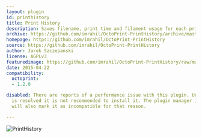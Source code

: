 ```yaml
---
layout: plugin
id: printhistory
title: Print History
description: Saves filename, print time and filament usage for each print
archive: https://github.com/imrahil/OctoPrint-PrintHistory/archive/master.zip
homepage: https://github.com/imrahil/OctoPrint-PrintHistory
source: https://github.com/imrahil/OctoPrint-PrintHistory
author: Jarek Szczepanski
license: AGPLv3
featuredimage: https://github.com/imrahil/OctoPrint-PrintHistory/raw/master/printhistory.png?raw=true
date: 2015-04-22
compatibility:
  octoprint:
  - 1.2.0

disabled: There are reports of a performance issue with this plugin. Until this
  is resolved it is not recommended to install it. The plugin manager in OctoPrint
  will also mark it as incompatible for that reason.

---
```


![PrintHistory](https://github.com/imrahil/OctoPrint-PrintHistory/raw/master/printhistory.png?raw=true)